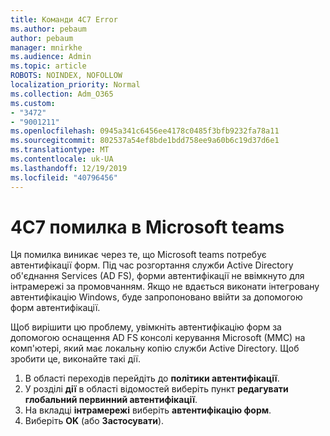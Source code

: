 ```yaml
---
title: Команди 4C7 Error
ms.author: pebaum
author: pebaum
manager: mnirkhe
ms.audience: Admin
ms.topic: article
ROBOTS: NOINDEX, NOFOLLOW
localization_priority: Normal
ms.collection: Adm_O365
ms.custom:
- "3472"
- "9001211"
ms.openlocfilehash: 0945a341c6456ee4178c0485f3bfb9232fa78a11
ms.sourcegitcommit: 802537a54ef8bde1bdd758ee9a60b6c19d37d6e1
ms.translationtype: MT
ms.contentlocale: uk-UA
ms.lasthandoff: 12/19/2019
ms.locfileid: "40796456"
---
```

# <a name="4c7-error-in-microsoft-teams"></a>4C7 помилка в Microsoft teams

Ця помилка виникає через те, що Microsoft teams потребує автентифікації форм. Під час розгортання служби Active Directory об'єднання Services (AD FS), форми автентифікації не ввімкнуто для інтрамережі за промовчанням. Якщо не вдається виконати інтегровану автентифікацію Windows, буде запропоновано ввійти за допомогою форм автентифікації.

Щоб вирішити цю проблему, увімкніть автентифікацію форм за допомогою оснащення AD FS консолі керування Microsoft (MMC) на комп'ютері, який має локальну копію служби Active Directory. Щоб зробити це, виконайте такі дії. 

1. В області переходів перейдіть до **політики автентифікації**.
2. У розділі **дії** в області відомостей виберіть пункт **редагувати глобальний первинний автентифікації**.
3. На вкладці **інтрамережі** виберіть **автентифікацію форм**.
4. Виберіть **OK** (або **Застосувати**).